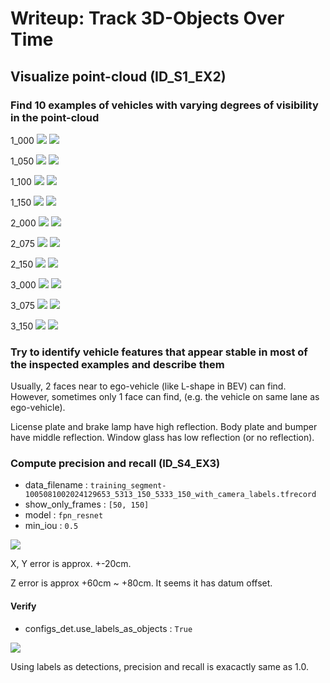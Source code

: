 # Writeup: Track 3D-Objects Over Time

## Visualize point-cloud (ID_S1_EX2)

### Find 10 examples of vehicles with varying degrees of visibility in the point-cloud

1_000
![](img/1_000_range.png)
![](img/1_000_pcl.png)

1_050
![](img/1_050_range.png)
![](img/1_050_pcl.png)

1_100
![](img/1_100_range.png)
![](img/1_100_pcl.png)

1_150
![](img/1_150_range.png)
![](img/1_150_pcl.png)

2_000
![](img/2_000_range.png)
![](img/2_000_pcl.png)

2_075
![](img/2_075_range.png)
![](img/2_075_pcl.png)

2_150
![](img/2_150_range.png)
![](img/2_150_pcl.png)

3_000
![](img/3_000_range.png)
![](img/3_000_pcl.png)

3_075
![](img/3_075_range.png)
![](img/3_075_pcl.png)

3_150
![](img/3_150_range.png)
![](img/3_150_pcl.png)


### Try to identify vehicle features that appear stable in most of the inspected examples and describe them

Usually, 2 faces near to ego-vehicle (like L-shape in BEV) can find.
However, sometimes only 1 face can find, (e.g. the vehicle on same lane as ego-vehicle).

License plate and brake lamp have high reflection.
Body plate and bumper have middle reflection.
Window glass has low reflection (or no reflection).


### Compute precision and recall (ID_S4_EX3)

 - data_filename : `training_segment-1005081002024129653_5313_150_5333_150_with_camera_labels.tfrecord`
 - show_only_frames : `[50, 150]`
 - model : `fpn_resnet`
 - min_iou : `0.5`

![](img/mid_result_1.png)

X, Y error is approx. +-20cm.

Z error is approx +60cm ~ +80cm.
It seems it has datum offset.


#### Verify

 - configs_det.use_labels_as_objects : `True`

![](img/mid_result_verify.png)

Using labels as detections, precision and recall is exacactly same as 1.0.
